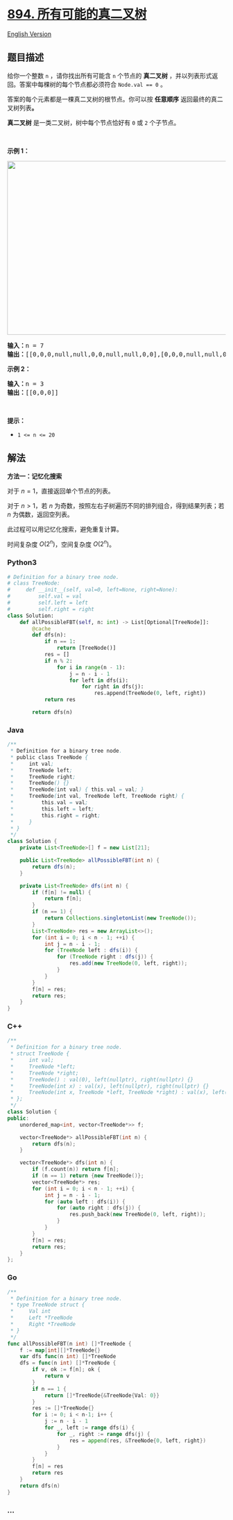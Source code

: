 # [894. 所有可能的真二叉树](https://leetcode.cn/problems/all-possible-full-binary-trees)

[English Version](/solution/0800-0899/0894.All%20Possible%20Full%20Binary%20Trees/README_EN.md)

## 题目描述

<!-- 这里写题目描述 -->

<p>给你一个整数 <code>n</code> ，请你找出所有可能含 <code>n</code> 个节点的 <strong>真二叉树</strong> ，并以列表形式返回。答案中每棵树的每个节点都必须符合 <code>Node.val == 0</code> 。</p>

<p>答案的每个元素都是一棵真二叉树的根节点。你可以按 <strong>任意顺序</strong> 返回最终的真二叉树列表<strong>。</strong></p>

<p><strong>真二叉树</strong> 是一类二叉树，树中每个节点恰好有 <code>0</code> 或 <code>2</code> 个子节点。</p>

<p>&nbsp;</p>

<p><strong>示例 1：</strong></p>
<img alt="" src="https://fastly.jsdelivr.net/gh/doocs/leetcode@main/solution/0800-0899/0894.All%20Possible%20Full%20Binary%20Trees/images/fivetrees.png" style="width: 700px; height: 400px;" />
<pre>
<strong>输入：</strong>n = 7
<strong>输出：</strong>[[0,0,0,null,null,0,0,null,null,0,0],[0,0,0,null,null,0,0,0,0],[0,0,0,0,0,0,0],[0,0,0,0,0,null,null,null,null,0,0],[0,0,0,0,0,null,null,0,0]]
</pre>

<p><strong>示例 2：</strong></p>

<pre>
<strong>输入：</strong>n = 3
<strong>输出：</strong>[[0,0,0]]
</pre>

<p>&nbsp;</p>

<p><strong>提示：</strong></p>

<ul>
	<li><code>1 &lt;= n &lt;= 20</code></li>
</ul>

## 解法

<!-- 这里可写通用的实现逻辑 -->

**方法一：记忆化搜索**

对于 $n=1$，直接返回单个节点的列表。

对于 $n\gt1$，若 $n$ 为奇数，按照左右子树遍历不同的排列组合，得到结果列表；若 $n$ 为偶数，返回空列表。

此过程可以用记忆化搜索，避免重复计算。

时间复杂度 $O(2^n)$，空间复杂度 $O(2^n)$。

<!-- tabs:start -->

### **Python3**

<!-- 这里可写当前语言的特殊实现逻辑 -->

```python
# Definition for a binary tree node.
# class TreeNode:
#     def __init__(self, val=0, left=None, right=None):
#         self.val = val
#         self.left = left
#         self.right = right
class Solution:
    def allPossibleFBT(self, n: int) -> List[Optional[TreeNode]]:
        @cache
        def dfs(n):
            if n == 1:
                return [TreeNode()]
            res = []
            if n % 2:
                for i in range(n - 1):
                    j = n - i - 1
                    for left in dfs(i):
                        for right in dfs(j):
                            res.append(TreeNode(0, left, right))
            return res

        return dfs(n)
```

### **Java**

<!-- 这里可写当前语言的特殊实现逻辑 -->

```java
/**
 * Definition for a binary tree node.
 * public class TreeNode {
 *     int val;
 *     TreeNode left;
 *     TreeNode right;
 *     TreeNode() {}
 *     TreeNode(int val) { this.val = val; }
 *     TreeNode(int val, TreeNode left, TreeNode right) {
 *         this.val = val;
 *         this.left = left;
 *         this.right = right;
 *     }
 * }
 */
class Solution {
    private List<TreeNode>[] f = new List[21];

    public List<TreeNode> allPossibleFBT(int n) {
        return dfs(n);
    }

    private List<TreeNode> dfs(int n) {
        if (f[n] != null) {
            return f[n];
        }
        if (n == 1) {
            return Collections.singletonList(new TreeNode());
        }
        List<TreeNode> res = new ArrayList<>();
        for (int i = 0; i < n - 1; ++i) {
            int j = n - i - 1;
            for (TreeNode left : dfs(i)) {
                for (TreeNode right : dfs(j)) {
                    res.add(new TreeNode(0, left, right));
                }
            }
        }
        f[n] = res;
        return res;
    }
}
```

### **C++**

```cpp
/**
 * Definition for a binary tree node.
 * struct TreeNode {
 *     int val;
 *     TreeNode *left;
 *     TreeNode *right;
 *     TreeNode() : val(0), left(nullptr), right(nullptr) {}
 *     TreeNode(int x) : val(x), left(nullptr), right(nullptr) {}
 *     TreeNode(int x, TreeNode *left, TreeNode *right) : val(x), left(left), right(right) {}
 * };
 */
class Solution {
public:
    unordered_map<int, vector<TreeNode*>> f;

    vector<TreeNode*> allPossibleFBT(int n) {
        return dfs(n);
    }

    vector<TreeNode*> dfs(int n) {
        if (f.count(n)) return f[n];
        if (n == 1) return {new TreeNode()};
        vector<TreeNode*> res;
        for (int i = 0; i < n - 1; ++i) {
            int j = n - i - 1;
            for (auto left : dfs(i)) {
                for (auto right : dfs(j)) {
                    res.push_back(new TreeNode(0, left, right));
                }
            }
        }
        f[n] = res;
        return res;
    }
};
```

### **Go**

```go
/**
 * Definition for a binary tree node.
 * type TreeNode struct {
 *     Val int
 *     Left *TreeNode
 *     Right *TreeNode
 * }
 */
func allPossibleFBT(n int) []*TreeNode {
	f := map[int][]*TreeNode{}
	var dfs func(n int) []*TreeNode
	dfs = func(n int) []*TreeNode {
		if v, ok := f[n]; ok {
			return v
		}
		if n == 1 {
			return []*TreeNode{&TreeNode{Val: 0}}
		}
		res := []*TreeNode{}
		for i := 0; i < n-1; i++ {
			j := n - i - 1
			for _, left := range dfs(i) {
				for _, right := range dfs(j) {
					res = append(res, &TreeNode{0, left, right})
				}
			}
		}
		f[n] = res
		return res
	}
	return dfs(n)
}
```

### **...**

```

```

<!-- tabs:end -->
